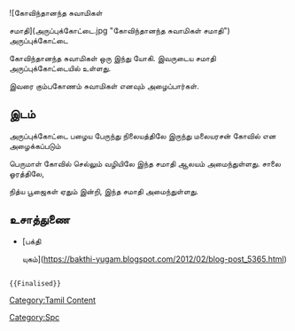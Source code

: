 ![கோவிந்தானந்த சுவாமிகள்
சமாதி](அருப்புக்கோட்டை.jpg "கோவிந்தானந்த சுவாமிகள் சமாதி") அருப்புக்கோட்டை
கோவிந்தானந்த சுவாமிகள் ஒரு இந்து யோகி. இவருடைய சமாதி அருப்புக்கோட்டையில் உள்ளது.
இவரை கும்பகோணம் சுவாமிகள் எனவும் அழைப்பார்கள்.

## இடம்

அருப்புக்கோட்டை பழைய பேருந்து நிலையத்திலே இருந்து மலையரசன் கோவில் என அழைக்கப்படும்
பெருமாள் கோவில் செல்லும் வழியிலே இந்த சமாதி ஆலயம் அமைந்துள்ளது. சாலை ஓரத்திலே,
நித்ய பூஜைகள் ஏதும் இன்றி, இந்த சமாதி அமைந்துள்ளது.

## உசாத்துணை

-   [பக்தி
    யுகம்](https://bakthi-yugam.blogspot.com/2012/02/blog-post_5365.html)

```{=mediawiki}
{{Finalised}}
```
[Category:Tamil Content](Category:Tamil_Content "wikilink")
[Category:Spc](Category:Spc "wikilink")
